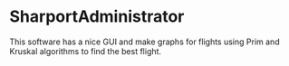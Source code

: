 # SharportAdministrator
This software has a nice GUI and make graphs for flights using Prim and Kruskal algorithms to find the best flight.
